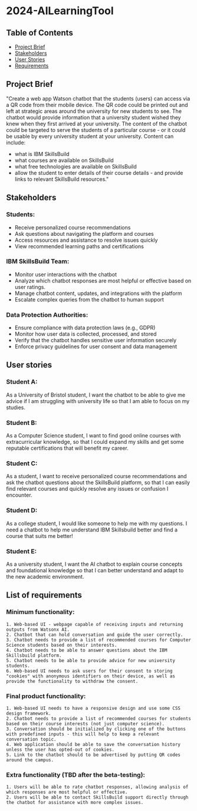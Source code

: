 # 2024-AILearningTool
## Table of Contents
- [Project Brief](#project-brief)
- [Stakeholders](#stakeholders)
- [User Stories](#user-stories)
- [Requirements](#requirements)

## Project Brief
"Create a web app Watson chatbot that the students (users) can access via a QR code from their
mobile device. The QR code could be printed out and left at strategic areas around the university for
new students to see.
The chatbot would provide information that a university student wished they knew when they first
arrived at your university. The content of the chatbot could be targeted to serve the students of a
particular course - or it could be usable by every university student at your university.
Content can include:
- what is IBM SkillsBuild
- what courses are available on SkillsBuild
- what free technologies are available on SkillsBuild
- allow the student to enter details of their course details - and provide links to relevant
SkillsBuild resources."

## Stakeholders
### Students:
- Receive personalized course recommendations
- Ask questions about navigating the platform and courses
- Access resources and assistance to resolve issues quickly
- View recommended learning paths and certifications

### IBM SkillsBuild Team:
- Monitor user interactions with the chatbot
- Analyze which chatbot responses are most helpful or effective based on user ratings.
- Manage chatbot content, updates, and integrations with the platform
- Escalate complex queries from the chatbot to human support

### Data Protection Authorities:
- Ensure compliance with data protection laws (e.g., GDPR)
- Monitor how user data is collected, processed, and stored
- Verify that the chatbot handles sensitive user information securely
- Enforce privacy guidelines for user consent and data management

## User stories

### Student A:
As a University of Bristol student, I want the chatbot to be able to give me advice if I am struggling with university life so that I am able to focus on my studies.

### Student B:
As a Computer Science student, I want to find good online courses with extracurricular knowledge, so that I could expand my skills and get some reputable certifications that will benefit my career.

### Student C:
As a student, I want to receive personalized course recommendations and ask the chatbot questions about the SkillsBuild platform, so that I can easily find relevant courses and quickly resolve any issues or confusion I encounter. 

### Student D:
As a college student, I would like someone to help me with my questions. I need a chatbot to help me understand IBM Skillsbuild better and find a course that suits me better!

### Student E:
As a university student, I want the AI chatbot to explain course concepts and foundational knowledge so that I can better understand and adapt to the new academic environment.

## List of requirements
### Minimum functionality:
	1. Web-based UI - webpage capable of receiving inputs and returning outputs from Watsonx AI.
	2. Chatbot that can hold conversation and guide the user correctly. 
	3. Chatbot needs to provide a list of recommended courses for Computer Science students based on their interests.
	4. Chatbot needs to be able to answer questions about the IBM Skillsbuild platform.
	5. Chatbot needs to be able to provide advice for new university students.
	6. Web-based UI needs to ask users for their consent to storing "cookies" with anonymous identifiers on their device, as well as provide the functionality to withdraw the consent.
### Final product functionality:
	1. Web-based UI needs to have a responsive design and use some CSS design framework.
	2. Chatbot needs to provide a list of recommended courses for students based on their course interests (not just computer science).
	3. Conversation should be initialized by clicking one of the buttons with predefined inputs - this will help to keep a relevant conversation topic.
	4. Web application should be able to save the conversation history unless the user has opted-out of cookies.
	5. Link to the chatbot should to be advertised by putting QR codes around the campus.
### Extra functionality (TBD after the beta-testing):
	1. Users will be able to rate chatbot responses, allowing analysis of which responses are most helpful or effective.
 	2. Users will be able to contact SkillsBuild support directly through the chatbot for assistance with more complex issues.
	
	
